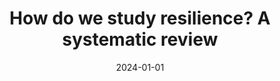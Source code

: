---
title: "How do we study resilience? A systematic review"
collection: publications
permalink: /publication/2024-01-01-How-do-we-study-resilience-A-systematic-review
date: 2024-01-01
venue: 'People and Nature'
paperurl: 'https://besjournals.onlinelibrary.wiley.com/doi/full/10.1002/pan3.10603'
citation: ' Yann Waroux,  Marie Carignan,  Olivia Giorgio,  Leandro Diaz,  Lucas Enrico,  Pedro Jaureguiberry,  Maria Lipoma,  Flavia Mazzini,  Sandra Diaz, &quot;How do we study resilience? A systematic review.&quot; People and Nature, 2024.'
---